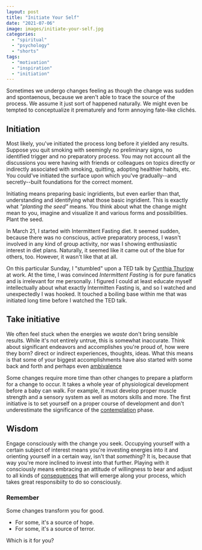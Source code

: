 ```yaml
---
layout: post 
title: "Initiate Your Self" 
date: "2021-07-06"
image: images/initiate-your-self.jpg 
categories: 
  - "spiritual"
  - "psychology"
  - "shorts" 
tags: 
  - "motivation"
  - "inspiration"
  - "initiation"
---
```


Sometimes we undergo changes feeling as though the change was sudden and spontaenous, because we aren't able to trace the source of the process. We assume it just sort of happened naturally. We might even be tempted to conceptualize it prematurely and form annoying fate-like clichés.

## Initiation
Most likely, you've initiated the process long before it yielded any results. Suppose you quit smoking with seemingly no preliminary signs, no identified trigger and no preparatory process. You may not account all the discussions you were having with friends or colleagues on topics directly or indirectly associated with smoking, quitting, adopting healthier habits, etc. You could've initiated the surface upon which you've gradually--and secretly--built foundations for the correct moment.

Initiating means preparing basic ingridients, but even earlier than that, understanding and identifying what those basic ingridient. This is exactly what *"planting the seed"* means. You think about what the change might mean to you, imagine and visualize it and various forms and possibilities. Plant the seed.

In March 21, I started with Intermittent Fasting diet. It seemed sudden, because there was no conscious, active preparatory process, I wasn't involved in any kind of group activity, nor was I showing enthusiastic interest in diet plans. Naturally, it seemed like it came out of the blue for others, too. However, it wasn't like that at all.

On this particular Sunday, I "stumbled" upon a TED talk by [Cynthia Thurlow](https://www.youtube.com/watch?v=A6Dkt7zyImk) at work. At the time, I was convinced *Intermittent Fasting* is for pure fanatics and is irrelevant for me personally. I figured I could at least educate myself intellectually about what exactly Intermitten Fasting is, and so I watched and unexpectedly I was hooked. It touched a boiling base within me that was initiated long time before I watched the TED talk.

## Take initiative

We often feel stuck when the energies we *waste* don't bring sensible results. While it's not entirely untrue, this is somewhat inaccurate. Think about significant endeavors and accomplishes you're proud of, how were they born? direct or indirect experiences, thoughts, ideas. What this means is that some of your biggest accomplishments have also started with some back and forth and perhaps even [ambivalence](https://rispov.com/_posts/2021/05/ambivalence/)

Some changes require more time than other changes to prepare a platform for a change to occur. It takes a whole year of physiological development before a baby can walk. For example, it must develop proper muscle strength and a sensory system as well as motors skills and more. The first initiative is to set yourself on a proper course of development and don't underestimate the significance of the [contemplation](fuck) phase.

## Wisdom

Engage consciously with the change you seek. Occupying yourself with a certain subject of interest means you're investing energies into it and orienting yourself in a certain way, isn't that *something*? It is, because that way you're more inclined to invest into that further. Playing with it consciously means embracing an attitude of willingness to bear and adjust to all kinds of [consequences](https://www.rispov.com/_posts/2021/03/sacrifices.md) that will emerge along your process, which takes great responsibiity to do so consciously. 

### Remember

Some changes transform you for good. 
- For some, it's a source of hope.
- For some, it's a source of terror.

Which is it for you?
